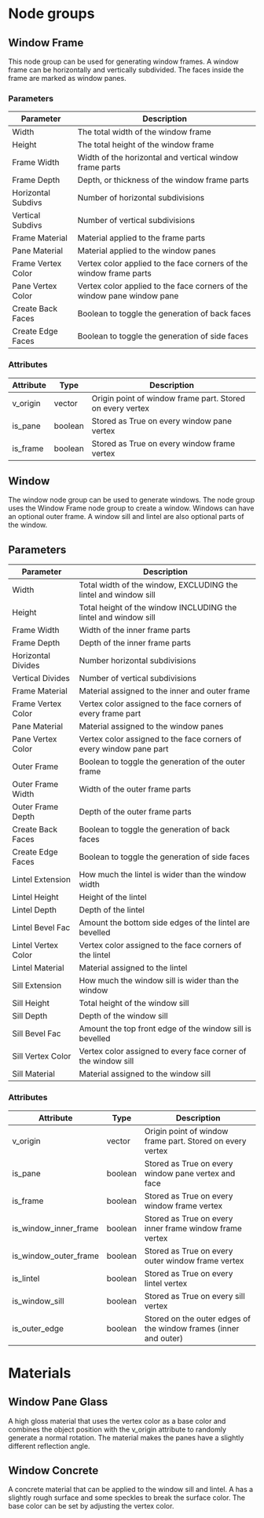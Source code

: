 # Node groups

## Window Frame

This node group can be used for generating window frames. A window frame can be horizontally and
vertically subdivided. The faces inside the frame are marked as window panes.

### Parameters

| Parameter          | Description                                                             |
| ------------------ | ----------------------------------------------------------------------- |
| Width              | The total width of the window frame                                     |
| Height             | The total height of the window frame                                    |
| Frame Width        | Width of the horizontal and vertical window frame parts                 |
| Frame Depth        | Depth, or thickness of the window frame parts                           |
| Horizontal Subdivs | Number of horizontal subdivisions                                       |
| Vertical Subdivs   | Number of vertical subdivisions                                         |
| Frame Material     | Material applied to the frame parts                                     |
| Pane Material      | Material applied to the window panes                                    |
| Frame Vertex Color | Vertex color applied to the face corners of the window frame parts      |
| Pane Vertex Color  | Vertex color applied to the face corners of the window pane window pane |
| Create Back Faces  | Boolean to toggle the generation of back faces                          |
| Create Edge Faces  | Boolean to toggle the generation of side faces                          |

### Attributes

| Attribute | Type    | Description                                               |
| --------- | ------- | --------------------------------------------------------- |
| v_origin  | vector  | Origin point of window frame part. Stored on every vertex |
| is_pane   | boolean | Stored as True on every window pane vertex                |
| is_frame  | boolean | Stored as True on every window frame vertex               |

## Window

The window node group can be used to generate windows. The node group uses the Window Frame node
group to create a window. Windows can have an optional outer frame. A window sill and lintel are
also optional parts of the window.

## Parameters

| Parameter           | Description                                                         |
| ------------------- | ------------------------------------------------------------------- |
| Width               | Total width of the window, EXCLUDING the lintel and window sill     |
| Height              | Total height of the window INCLUDING the lintel and window sill     |
| Frame Width         | Width of the inner frame parts                                      |
| Frame Depth         | Depth of the inner frame parts                                      |
| Horizontal Divides  | Number horizontal subdivisions                                      |
| Vertical Divides    | Number of vertical subdivisions                                     |
| Frame Material      | Material assigned to the inner and outer frame                      |
| Frame Vertex Color  | Vertex color assigned to the face corners of every frame part       |
| Pane Material       | Material assigned to the window panes                               |
| Pane Vertex Color   | Vertex color assigned to the face corners of every window pane part |
| Outer Frame         | Boolean to toggle the generation of the outer frame                 |
| Outer Frame Width   | Width of the outer frame parts                                      |
| Outer Frame Depth   | Depth of the outer frame parts                                      |
| Create Back Faces   | Boolean to toggle the generation of back faces                      |
| Create Edge Faces   | Boolean to toggle the generation of side faces                      |
| Lintel Extension    | How much the lintel is wider than the window width                  |
| Lintel Height       | Height of the lintel                                                |
| Lintel Depth        | Depth of the lintel                                                 |
| Lintel Bevel Fac    | Amount the bottom side edges of the lintel are bevelled             |
| Lintel Vertex Color | Vertex color assigned to the face corners of the lintel             |
| Lintel Material     | Material assigned to the lintel                                     |
| Sill Extension      | How much the window sill is wider than the window                   |
| Sill Height         | Total height of the window sill                                     |
| Sill Depth          | Depth of the window sill                                            |
| Sill Bevel Fac      | Amount the top front edge of the window sill is bevelled            |
| Sill Vertex Color   | Vertex color assigned to every face corner of the window sill       |
| Sill Material       | Material assigned to the window sill                                |

### Attributes

| Attribute             | Type    | Description                                                      |
| --------------------- | ------- | ---------------------------------------------------------------- |
| v_origin              | vector  | Origin point of window frame part. Stored on every vertex        |
| is_pane               | boolean | Stored as True on every window pane vertex and face              |
| is_frame              | boolean | Stored as True on every window frame vertex                      |
| is_window_inner_frame | boolean | Stored as True on every inner frame window frame vertex          |
| is_window_outer_frame | boolean | Stored as True on every outer window frame vertex                |
| is_lintel             | boolean | Stored as True on every lintel vertex                            |
| is_window_sill        | boolean | Stored as True on every sill vertex                              |
| is_outer_edge         | boolean | Stored on the outer edges of the window frames (inner and outer) |

# Materials

## Window Pane Glass

A high gloss material that uses the vertex color as a base color and combines the object position with the v_origin attribute to randomly generate a normal rotation. The material makes the panes have a slightly different reflection angle.

## Window Concrete

A concrete material that can be applied to the window sill and lintel. A has a slightly rough surface and some speckles to break the surface color. The base color can be set by adjusting the vertex color.